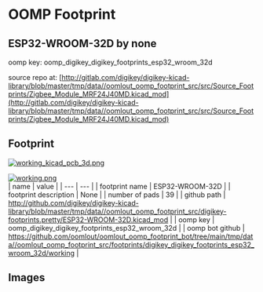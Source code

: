 # OOMP Footprint  
## ESP32-WROOM-32D  by none  
  
oomp key: oomp_digikey_digikey_footprints_esp32_wroom_32d  
  
source repo at: [http://gitlab.com/digikey/digikey-kicad-library/blob/master/tmp/data//oomlout_oomp_footprint_src/src/Source_Footprints/Zigbee_Module_MRF24J40MD.kicad_mod](http://gitlab.com/digikey/digikey-kicad-library/blob/master/tmp/data//oomlout_oomp_footprint_src/src/Source_Footprints/Zigbee_Module_MRF24J40MD.kicad_mod)  
## Footprint  
  
[![working_kicad_pcb_3d.png](working_kicad_pcb_3d_600.png)](working_kicad_pcb_3d.png)  
  
[![working.png](working_600.png)](working.png)  
| name | value | 
| --- | --- | 
| footprint name | ESP32-WROOM-32D | 
| footprint description | None | 
| number of pads | 39 | 
| github path | http://github.com/digikey/digikey-kicad-library/blob/master/tmp/data//oomlout_oomp_footprint_src/digikey-footprints.pretty/ESP32-WROOM-32D.kicad_mod | 
| oomp key | oomp_digikey_digikey_footprints_esp32_wroom_32d | 
| oomp bot github | https://github.com/oomlout/oomlout_oomp_footprint_bot/tree/main/tmp/data//oomlout_oomp_footprint_src/footprints/digikey_digikey_footprints_esp32_wroom_32d/working | 
## Images  
